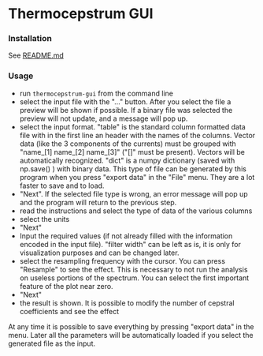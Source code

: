 # Thermocepstrum GUI

### Installation
   See [README.md](README.md)

### Usage
   - run `thermocepstrum-gui` from the command line
   - select the input file with the  "..." button. After you select the file a preview will be shown if possible. If a binary file was selected the preview will not update, and a message will pop up.
   - select the input format. "table" is the standard column formatted data file with in the first line an header with the names of the columns. Vector data (like the 3 components of the currents) must be grouped with "name_[1] name_[2] name_[3]" ("[]" must be present). Vectors will be automatically recognized. "dict" is a numpy dictionary (saved with np.save() ) with binary data. This type of file can be generated by this program when you press "export data" in the "File" menu. They are a lot faster to save and to load.
   - "Next". If the selected file type is wrong, an error message will pop up and the program will return to the previous step.
   - read the instructions and select the type of data of the various columns
   - select the units
   - "Next"
   - Input the required values (if not already filled with the information encoded in the input file). "filter width" can be left as is, it is only for visualization purposes and can be changed later.
   - select the resampling frequency with the cursor. You can press "Resample" to see the effect. This is necessary to not run the analysis on useless portions of the spectrum. You can select the first important feature of the plot near zero.
   - "Next"
   - the result is shown. It is possible to modify the number of cepstral coefficients and see the effect

At any time it is possible to save everything by pressing "export data" in the menu. Later all the parameters will be automatically loaded if you select the generated file as the input.
